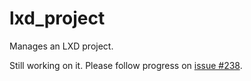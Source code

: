 # lxd_project

Manages an LXD project.

Still working on it. Please follow progress on [issue #238](https://github.com/terraform-lxd/terraform-provider-lxd/pull/238).
